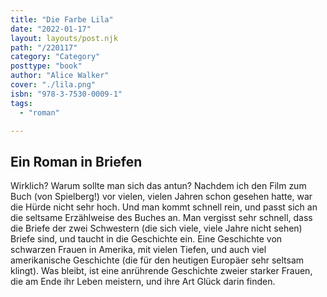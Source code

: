 ```yaml
---
title: "Die Farbe Lila"
date: "2022-01-17"
layout: layouts/post.njk
path: "/220117"
category: "Category"
posttype: "book"
author: "Alice Walker"
cover: "./lila.png"
isbn: "978-3-7530-0009-1"
tags:
  - "roman"

---
```

## Ein Roman in Briefen

Wirklich? Warum sollte man sich das antun? Nachdem ich den Film zum Buch (von Spielberg!) vor vielen, vielen Jahren
schon gesehen hatte, war die Hürde nicht sehr hoch. Und man kommt schnell rein, und passt sich an die seltsame
Erzählweise des Buches an. Man vergisst sehr schnell, dass die Briefe der zwei Schwestern (die sich viele, viele Jahre nicht sehen)
Briefe sind, und taucht in die Geschichte ein. Eine Geschichte von schwarzen Frauen in Amerika, mit vielen Tiefen, und
auch viel amerikanische Geschichte (die für den heutigen Europäer sehr seltsam klingt). Was bleibt, ist eine anrührende
Geschichte zweier starker Frauen, die am Ende ihr Leben meistern, und ihre Art Glück darin finden.
